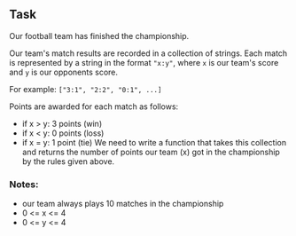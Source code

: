 ﻿## Task
Our football team has finished the championship.

Our team's match results are recorded in a collection of strings. Each match is represented by a string in the format ```"x:y"```, where ```x``` is our team's score and ```y``` is our opponents score.

For example: ```["3:1", "2:2", "0:1", ...]```

Points are awarded for each match as follows:

- if x > y: 3 points (win)
- if x < y: 0 points (loss)
- if x = y: 1 point (tie)
We need to write a function that takes this collection and returns the number of points our team (x) got in the championship by the rules given above.

### Notes:

- our team always plays 10 matches in the championship
- 0 <= x <= 4
- 0 <= y <= 4
